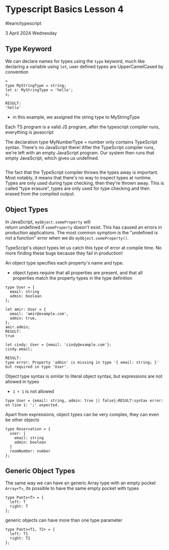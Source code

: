 # Typescript Basics Lesson 4
#learn/typescript

3 April 2024 Wednesday

## Type Keyword

We can declare names for types using the `type` keyword, much like declaring a variable using `let`, user defined types are UpperCamelCased by convention

```
>
type MyStringType = string;
let s: MyStringType = 'hello';
s;

RESULT:
'hello'
```
* in this example, we assigned the string type to MyStringType

Each TS program is a valid JS program, after the typescript compiler runs, everything is javascript

The declaration type MyNumberType = number only contains TypeScript syntax. There's no JavaScript there! After the TypeScript compiler runs, we're left with an empty JavaScript program. Our system then runs that empty JavaScript, which gives us undefined.

```type MyNumberType = number;RESULT:undefined
```

The fact that the TypeScript compiler throws the types away is important. Most notably, it means that there's no way to inspect types at runtime. Types are only used during type checking, then they're thrown away.  This is called “type erasure”, types are only used for type checking and then erased from the compiled output.

## Object Types
In JavaScript, `myObject.someProperty` will return undefined if `someProperty` doesn't exist. This has caused an errors in production applications. The most common symptom is the "undefined is not a function" error when we do `myObject.someProperty()`.

TypeScript's object types let us catch this type of error at compile time. No more finding these bugs because they fail in production!

An object type specifies each property's name and type.
* object types require that all properties are present, and that all properties match the property types in the type definition
```
type User = {
  email: string
  admin: boolean
};

let amir: User = {
  email: 'amir@example.com',
  admin: true,
};
amir.admin;
RESULT:
true
```

```
let cindy: User = {email: 'cindy@example.com'};
cindy.email;

RESULT:
type error: Property 'admin' is missing in type '{ email: string; }' but required in type 'User'.
```

Object type syntax is similar to literal object syntax, but expressions are not allowed in types
* `1 + 1` is not allowed 

```
type User = {email: string, admin: true || false};RESULT:syntax error: on line 1: ';' expected.
```

Apart from expressions, object types can be very complex, they can even be other objects
```
type Reservation = {
  user: {
    email: string
    admin: boolean
  }
  roomNumber: number
};
```


## Generic Object Types

The same way we can have an generic Array type with an empty pocket `Array<T>`, its possible to have the same empty pocket with types

```
type Pants<T> = {
  left: T
  right: T
};
```

generic objects can have more than one type parameter

```
type Pants<T1, T2> = {
  left: T1
  right: T2
};
```

